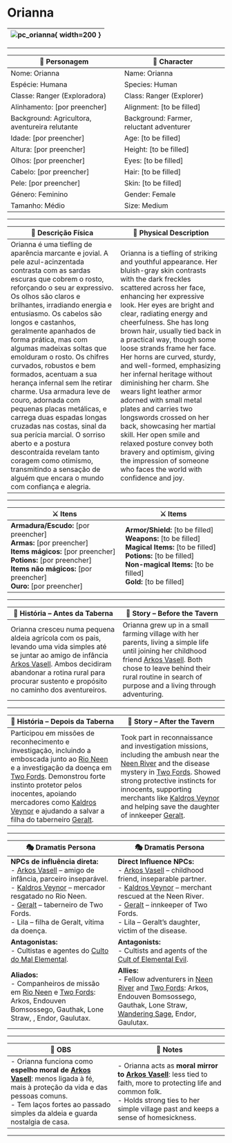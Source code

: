 # Orianna

| ![pc_orianna](assets/pc/pc_orianna.jpg){ width=200 } |
| ---------------------------------------------------- |

---

| **🧙 Personagem**            | **🧙 Character**           |
| ---------------------------- | -------------------------- |
| Nome: Orianna           | Name:  Orianna        |
| Espécie: Humana | Species: Human |
| Classe: Ranger (Exploradora) | Class: Ranger (Explorer) |
| Alinhamento: [por preencher] | Alignment: [to be filled]  |
| Background: Agricultora, aventureira relutante | Background: Farmer, reluctant adventurer |
| Idade: [por preencher] | Age: [to be filled] |
| Altura: [por preencher] | Height: [to be filled] |
| Olhos: [por preencher] | Eyes: [to be filled] |
| Cabelo: [por preencher] | Hair: [to be filled] |
| Pele: [por preencher] | Skin: [to be filled] |
| Género: Feminino | Gender: Female |
| Tamanho: Médio | Size: Medium |

---

| **📜 Descrição Física** | **📜 Physical Description** |
| ----------------------- | --------------------------- |
| Orianna é uma tiefling de aparência marcante e jovial. A pele azul-acinzentada contrasta com as sardas escuras que cobrem o rosto, reforçando o seu ar expressivo. Os olhos são claros e brilhantes, irradiando energia e entusiasmo. Os cabelos são longos e castanhos, geralmente apanhados de forma prática, mas com algumas madeixas soltas que emolduram o rosto. Os chifres curvados, robustos e bem formados, acentuam a sua herança infernal sem lhe retirar charme. Usa armadura leve de couro, adornada com pequenas placas metálicas, e carrega duas espadas longas cruzadas nas costas, sinal da sua perícia marcial. O sorriso aberto e a postura descontraída revelam tanto coragem como otimismo, transmitindo a sensação de alguém que encara o mundo com confiança e alegria. | Orianna is a tiefling of striking and youthful appearance. Her bluish-gray skin contrasts with the dark freckles scattered across her face, enhancing her expressive look. Her eyes are bright and clear, radiating energy and cheerfulness. She has long brown hair, usually tied back in a practical way, though some loose strands frame her face. Her horns are curved, sturdy, and well-formed, emphasizing her infernal heritage without diminishing her charm. She wears light leather armor adorned with small metal plates and carries two longswords crossed on her back, showcasing her martial skill. Her open smile and relaxed posture convey both bravery and optimism, giving the impression of someone who faces the world with confidence and joy. |

---

| **⚔️ Itens**             | **⚔️ Items**                         |
| ---------------------- | ------------------------------ |
| **Armadura/Escudo:** [por preencher] <br>**Armas:** [por preencher] <br>**Items mágicos:** [por preencher] <br>**Potions:** [por preencher] <br>**Items não mágicos:** [por preencher] <br>**Ouro:** [por preencher] | **Armor/Shield:** [to be filled] <br>**Weapons:** [to be filled] <br>**Magical Items:** [to be filled] <br>**Potions:** [to be filled] <br>**Non-magical Items:** [to be filled] <br>**Gold:** [to be filled] |

---

| **📖 História – Antes da Taberna** | **📖 Story – Before the Tavern** |
| ---------------------------------- | -------------------------------- |
| Orianna cresceu numa pequena aldeia agrícola com os pais, levando uma vida simples até se juntar ao amigo de infância [Arkos Vasell](pc_arkos_vasell.md). Ambos decidiram abandonar a rotina rural para procurar sustento e propósito no caminho dos aventureiros. | Orianna grew up in a small farming village with her parents, living a simple life until joining her childhood friend [Arkos Vasell](pc_arkos_vasell.md). Both chose to leave behind their rural routine in search of purpose and a living through adventuring. |

---

| **📖 História – Depois da Taberna** | **📖 Story – After the Tavern** |
| ----------------------------------- | -------------------------------- |
| Participou em missões de reconhecimento e investigação, incluindo a emboscada junto ao [Rio Neen](../adventures/s03_emboscada_nas_margens_do_rio_neem_resumo.md) e a investigação da doença em [Two Fords](../adventures/s04_two_fords_doenca_moinho_summary.md). Demonstrou forte instinto protetor pelos inocentes, apoiando mercadores como [Kaldros Veynor](kaldros_veynor.md) e ajudando a salvar a filha do taberneiro [Geralt](geralt.md). | Took part in reconnaissance and investigation missions, including the ambush near the [Neen River](../adventures/s03_emboscada_nas_margens_do_rio_neem_resumo.md) and the disease mystery in [Two Fords](../adventures/s04_two_fords_doenca_moinho_summary.md). Showed strong protective instincts for innocents, supporting merchants like [Kaldros Veynor](kaldros_veynor.md) and helping save the daughter of innkeeper [Geralt](geralt.md). |

---

| **🎭 Dramatis Persona**                                                                                                                 | **🎭 Dramatis Persona**                                                                                                           |
| --------------------------------------------------------------------------------------------------------------------------------------- | --------------------------------------------------------------------------------------------------------------------------------- |
| **NPCs de influência direta:**  <br>- [Arkos Vasell](pc_arkos_vasell.md) – amigo de infância, parceiro inseparável.<br>- [Kaldros Veynor](kaldros_veynor.md) – mercador resgatado no Rio Neen.<br>- [Geralt](geralt.md) – taberneiro de Two Fords.<br>- Lila – filha de Geralt, vítima da doença. | **Direct Influence NPCs:**  <br>- [Arkos Vasell](pc_arkos_vasell.md) – childhood friend, inseparable partner.<br>- [Kaldros Veynor](kaldros_veynor.md) – merchant rescued at the Neen River.<br>- [Geralt](geralt.md) – innkeeper of Two Fords.<br>- Lila – Geralt’s daughter, victim of the disease. |
| **Antagonistas:**  <br>- Cultistas e agentes do [Culto do Mal Elemental](../organizations/culto_elemental.md). | **Antagonists:**  <br>- Cultists and agents of the [Cult of Elemental Evil](../organizations/culto_elemental.md). |
| **Aliados:**  <br>- Companheiros de missão em [Rio Neen](../adventures/s03_emboscada_nas_margens_do_rio_neem_resumo.md) e [Two Fords](../adventures/s04_two_fords_doenca_moinho_summary.md): Arkos, Endouven Bomsossego, Gauthak, Lone Straw, , Endor, Gaulutax. | **Allies:**  <br>- Fellow adventurers in [Neen River](../adventures/s03_emboscada_nas_margens_do_rio_neem_resumo.md) and [Two Fords](../adventures/s04_two_fords_doenca_moinho_summary.md): Arkos, Endouven Bomsossego, Gauthak, Lone Straw, [Wandering Sage](pc_wandering_sage.md), Endor, Gaulutax. |

---

| **🔮 OBS** | **🔮 Notes** |
| ---------- | ------------ |
| - Orianna funciona como **espelho moral de [Arkos Vasell](pc_arkos_vasell.md)**: menos ligada à fé, mais à proteção da vida e das pessoas comuns.<br>- Tem laços fortes ao passado simples da aldeia e guarda nostalgia de casa. | - Orianna acts as **moral mirror to [Arkos Vasell](pc_arkos_vasell.md)**: less tied to faith, more to protecting life and common folk.<br>- Holds strong ties to her simple village past and keeps a sense of homesickness. |

---
